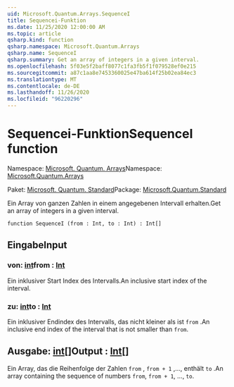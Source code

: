 ```yaml
---
uid: Microsoft.Quantum.Arrays.SequenceI
title: Sequencei-Funktion
ms.date: 11/25/2020 12:00:00 AM
ms.topic: article
qsharp.kind: function
qsharp.namespace: Microsoft.Quantum.Arrays
qsharp.name: SequenceI
qsharp.summary: Get an array of integers in a given interval.
ms.openlocfilehash: 5f03e5f2baff8077c1fa3fb5f1f079528ef0e215
ms.sourcegitcommit: a87c1aa8e7453360025e47ba614f25b02ea84ec3
ms.translationtype: MT
ms.contentlocale: de-DE
ms.lasthandoff: 11/26/2020
ms.locfileid: "96220296"
---
```

# <a name="sequencei-function"></a><span data-ttu-id="4a476-102">Sequencei-Funktion</span><span class="sxs-lookup"><span data-stu-id="4a476-102">SequenceI function</span></span>

<span data-ttu-id="4a476-103">Namespace: [Microsoft. Quantum. Arrays](xref:Microsoft.Quantum.Arrays)</span><span class="sxs-lookup"><span data-stu-id="4a476-103">Namespace: [Microsoft.Quantum.Arrays](xref:Microsoft.Quantum.Arrays)</span></span>

<span data-ttu-id="4a476-104">Paket: [Microsoft. Quantum. Standard](https://nuget.org/packages/Microsoft.Quantum.Standard)</span><span class="sxs-lookup"><span data-stu-id="4a476-104">Package: [Microsoft.Quantum.Standard](https://nuget.org/packages/Microsoft.Quantum.Standard)</span></span>


<span data-ttu-id="4a476-105">Ein Array von ganzen Zahlen in einem angegebenen Intervall erhalten.</span><span class="sxs-lookup"><span data-stu-id="4a476-105">Get an array of integers in a given interval.</span></span>

```qsharp
function SequenceI (from : Int, to : Int) : Int[]
```


## <a name="input"></a><span data-ttu-id="4a476-106">Eingabe</span><span class="sxs-lookup"><span data-stu-id="4a476-106">Input</span></span>

### <a name="from--int"></a><span data-ttu-id="4a476-107">von: [int](xref:microsoft.quantum.lang-ref.int)</span><span class="sxs-lookup"><span data-stu-id="4a476-107">from : [Int](xref:microsoft.quantum.lang-ref.int)</span></span>

<span data-ttu-id="4a476-108">Ein inklusiver Start Index des Intervalls.</span><span class="sxs-lookup"><span data-stu-id="4a476-108">An inclusive start index of the interval.</span></span>


### <a name="to--int"></a><span data-ttu-id="4a476-109">zu: [int](xref:microsoft.quantum.lang-ref.int)</span><span class="sxs-lookup"><span data-stu-id="4a476-109">to : [Int](xref:microsoft.quantum.lang-ref.int)</span></span>

<span data-ttu-id="4a476-110">Ein inklusiver Endindex des Intervalls, das nicht kleiner als ist `from` .</span><span class="sxs-lookup"><span data-stu-id="4a476-110">An inclusive end index of the interval that is not smaller than `from`.</span></span>



## <a name="output--int"></a><span data-ttu-id="4a476-111">Ausgabe: [int](xref:microsoft.quantum.lang-ref.int)[]</span><span class="sxs-lookup"><span data-stu-id="4a476-111">Output : [Int](xref:microsoft.quantum.lang-ref.int)[]</span></span>

<span data-ttu-id="4a476-112">Ein Array, das die Reihenfolge der Zahlen `from` , `from + 1` ,..., enthält `to` .</span><span class="sxs-lookup"><span data-stu-id="4a476-112">An array containing the sequence of numbers `from`, `from + 1`, ..., `to`.</span></span>